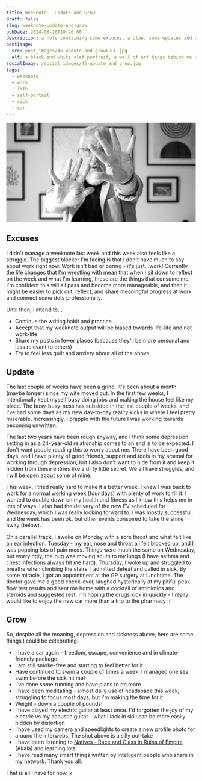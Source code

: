 ```yaml
---
title: Weeknote - Update and Grow
draft: false
slug: weeknote-update-and-grow
pubDate: 2024-08-16T10:20:00
description: a note containing some excuses, a plan, some updates and some reminders of things I should celebrate. This note covers the last couple of week until today 16th August 24.
postImage:
  src: post_images/45-update-and-growFULL.jpg
  alt: a black and white slef portrait, a wall of art hangs behind me and my face hides behind my outstretched hands
socialImage: /social_images/45-update_and_grow.jpg
tags:
  - weeknote
  - work
  - life
  - self-portait
  - sick
  - car
---
```


![a black and white slef portrait, a wall of art hangs behind me and my face hides behind my outstretched hands](post_images/45-update-and-growFULL.jpg)

## Excuses

I didn't manage a weeknote last week and this week also feels like a struggle. The biggest blocker I'm facing is that I don't have much to say about work right now. Work isn't bad or boring - it's just...work! Currently the life changes that I'm wrestling with mean that when I sit down to reflect on the week and what I'm learning, these are the things that consume me. I'm confident this will all pass and become more manageable, and then it might be easier to pick out, reflect, and share meaningful progress at work and connect some dots professionally.

Until then, I intend to...

- Continue the writing habit and practice
- Accept that my weeknote output will be biased towards life-life and not work-life
- Share my posts in fewer places (because they'll be more personal and less relevant to others)
- Try to feel less guilt and anxiety about all of the above.

## Update

The last couple of weeks have been a grind. It's been about a month (maybe longer) since my wife moved out. In the first few weeks, I intentionally kept myself busy doing jobs and making the house feel like my place. The busy-busy-ness has subsided in the last couple of weeks, and I've had some days as my new day-to-day reality kicks in where I feel pretty miserable. Increasingly, I grapple with the future I was working towards becoming unwritten.

The last two years have been rough anyway, and I think some depression setting in as a 24-year-old relationship comes to an end is to be expected. I don't want people reading this to worry about me. There have been good days, and I have plenty of good friends, support and tools in my arsenal for working through depression, but I also don't want to hide from it and keep it hidden from these entries like a dirty little secret. We all have struggles, and I will be open about some of mine.

This week, I tried really hard to make it a better week. I knew I was back to work for a normal working week (four days) with plenty of work to fill it. I wanted to double down on my health and fitness as I know this helps me in lots of ways. I also had the delivery of the new EV scheduled for Wednesday, which I was really looking forward to. I was mostly successful, and the week has been ok, but other events conspired to take the shine away (below).

On a parallel track, I awoke on Monday with a sore throat and what felt like an ear infection. Tuesday - my ear, nose and throat all felt blocked up, and I was popping lots of pain meds. Things were much the same on Wednesday, but worryingly, the bug was moving south to my lungs (I have asthma and chest infections always hit me hard). Thursday, I woke up and struggled to breathe when climbing the stairs. I admitted defeat and called in sick. By some miracle, I got an appointment at the GP surgery at lunchtime. The doctor gave me a good check-over, laughed hysterically at my pitiful peak-flow test results and sent me home with a cocktail of antibiotics and steroids and suggested rest. I'm hoping the drugs kick in quickly - I really would like to enjoy the new car more than a trip to the pharmacy :(

## Grow

So, despite all the moaning, depression and sickness above, here are some things I could be celebrating.

- I have a car again - freedom, escape, convenience and in climate-friendly package
- I am still smoke-free and starting to feel better for it
- Have continued to swim a couple of times a week. I managed one sea swim before the sick hit me!
- I've done some running and have plans to do more
- I have been meditating - almost daily use of headspace this week, struggling to focus most days, but I'm making the time for it
- Weight - down a couple of pounds!
- I have played my electric guitar at least once. I'd forgotten the joy of my electric vs my acoustic guitar - what I lack in skill can be more easily hidden by distortion
- I have used my camera and speedlights to create a new profile photo for around the interwebs. The shot above is a silly out-take
- I have been listening to [Natives - Race and Class in Ruins of Empire](https://www.audible.co.uk/pd/Natives-Audiobook/B076HWB9HG) (Akala) and learning lots
- I have read many smart things written by intelligent people who share in my network. Thank you all.

That is all I have for now. x
